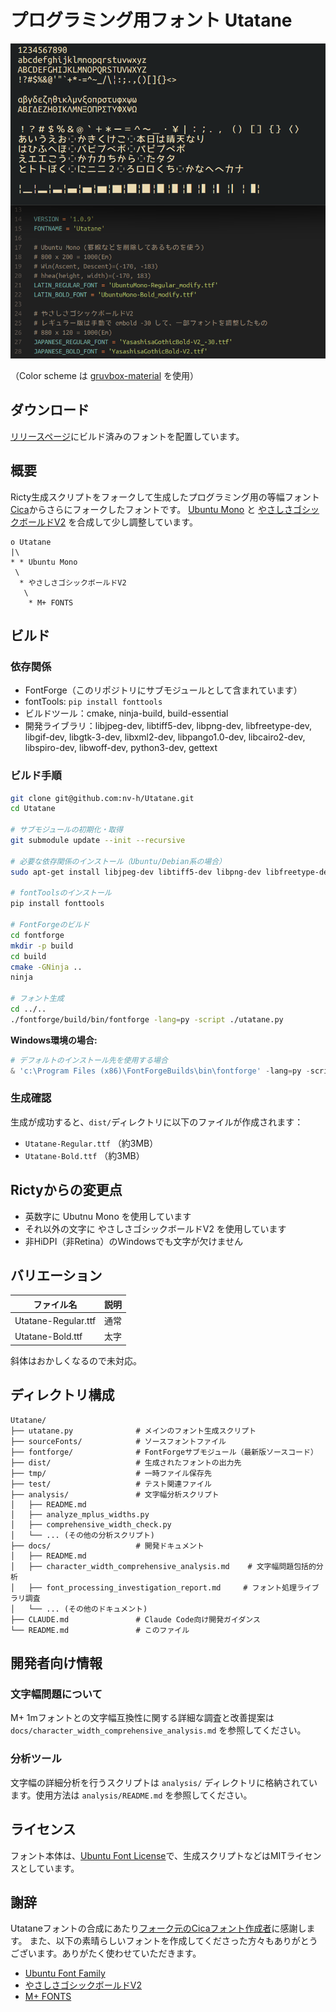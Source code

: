 # プログラミング用フォント Utatane

![on Windows](screenshots/ss1.png)

（Color scheme は [gruvbox-material](https://github.com/sainnhe/gruvbox-material) を使用）

## ダウンロード

[リリースページ](https://github.com/nv-h/Utatane/releases/latest)にビルド済みのフォントを配置しています。

## 概要

Ricty生成スクリプトをフォークして生成したプログラミング用の等幅フォント[Cica](https://github.com/miiton/Cica)からさらにフォークしたフォントです。
[Ubuntu Mono](http://font.ubuntu.com/) と
[やさしさゴシックボールドV2](https://booth.pm/ja/items/1833993) を合成して少し調整しています。

```
o Utatane
|\
* * Ubuntu Mono
 \
  * やさしさゴシックボールドV2
   \
    * M+ FONTS
```

## ビルド

### 依存関係
- FontForge（このリポジトリにサブモジュールとして含まれています）
- fontTools: `pip install fonttools`
- ビルドツール：cmake, ninja-build, build-essential
- 開発ライブラリ：libjpeg-dev, libtiff5-dev, libpng-dev, libfreetype-dev, libgif-dev, libgtk-3-dev, libxml2-dev, libpango1.0-dev, libcairo2-dev, libspiro-dev, libwoff-dev, python3-dev, gettext

### ビルド手順

```bash
git clone git@github.com:nv-h/Utatane.git
cd Utatane

# サブモジュールの初期化・取得
git submodule update --init --recursive

# 必要な依存関係のインストール（Ubuntu/Debian系の場合）
sudo apt-get install libjpeg-dev libtiff5-dev libpng-dev libfreetype-dev libgif-dev libgtk-3-dev libxml2-dev libpango1.0-dev libcairo2-dev libspiro-dev libwoff-dev python3-dev ninja-build cmake build-essential gettext

# fontToolsのインストール
pip install fonttools

# FontForgeのビルド
cd fontforge
mkdir -p build
cd build
cmake -GNinja ..
ninja

# フォント生成
cd ../..
./fontforge/build/bin/fontforge -lang=py -script ./utatane.py
```

**Windows環境の場合:**
```ps1
# デフォルトのインストール先を使用する場合
& 'c:\Program Files (x86)\FontForgeBuilds\bin\fontforge' -lang=py -script .\utatane.py
```

### 生成確認
生成が成功すると、`dist/`ディレクトリに以下のファイルが作成されます：
- `Utatane-Regular.ttf` （約3MB）
- `Utatane-Bold.ttf` （約3MB）

## Rictyからの変更点

* 英数字に Ubutnu Mono を使用しています
* それ以外の文字に やさしさゴシックボールドV2 を使用しています
* 非HiDPI（非Retina）のWindowsでも文字が欠けません


## バリエーション

| ファイル名                  | 説明     |
| ----                        | ----     |
| Utatane-Regular.ttf         | 通常     |
| Utatane-Bold.ttf            | 太字     |

斜体はおかしくなるので未対応。

## ディレクトリ構成

```
Utatane/
├── utatane.py              # メインのフォント生成スクリプト
├── sourceFonts/            # ソースフォントファイル
├── fontforge/              # FontForgeサブモジュール（最新版ソースコード）
├── dist/                   # 生成されたフォントの出力先
├── tmp/                    # 一時ファイル保存先
├── test/                   # テスト関連ファイル
├── analysis/               # 文字幅分析スクリプト
│   ├── README.md
│   ├── analyze_mplus_widths.py
│   ├── comprehensive_width_check.py
│   └── ... (その他の分析スクリプト)
├── docs/                   # 開発ドキュメント
│   ├── README.md
│   ├── character_width_comprehensive_analysis.md    # 文字幅問題包括的分析
│   ├── font_processing_investigation_report.md     # フォント処理ライブラリ調査
│   └── ... (その他のドキュメント)
├── CLAUDE.md               # Claude Code向け開発ガイダンス
└── README.md               # このファイル
```

## 開発者向け情報

### 文字幅問題について
M+ 1mフォントとの文字幅互換性に関する詳細な調査と改善提案は `docs/character_width_comprehensive_analysis.md` を参照してください。

### 分析ツール
文字幅の詳細分析を行うスクリプトは `analysis/` ディレクトリに格納されています。使用方法は `analysis/README.md` を参照してください。

## ライセンス

フォント本体は、[Ubuntu Font License](https://ubuntu.com/legal/font-licence)で、生成スクリプトなどはMITライセンスとしています。


## 謝辞

Utataneフォントの合成にあたり[フォーク元のCicaフォント作成者](https://github.com/miiton)に感謝します。
また、以下の素晴らしいフォントを作成してくださった方々もありがとうございます。ありがたく使わせていただきます。

- [Ubuntu Font Family](http://font.ubuntu.com/)
- [やさしさゴシックボールドV2](https://booth.pm/ja/items/1833993)
- [M+ FONTS](https://mplus-fonts.osdn.jp/)
